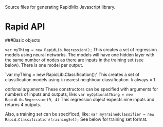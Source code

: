 Source files for generating RapidMix Javascript library.

# Rapid API

###Basic objects

`var myThing = new RapidLib.Regression();` 
This creates a set of regression models using neural networks. The models will have one hidden layer with the same number of nodes as there are inputs in the training set (see below).  There is one model per output.

`var myThing = new RapidLib.Classification();'
This creates a set of classification models using k nearest neighbour classification. k always = 1.

_optional arguments_
These constructors can be specified with arguments for numbers of inputs and outputs, like:
`var myOptionalThing = new RapidLib.Regression(9, 4)`
This regression object expects nine inputs and returns 4 outputs.

Also, a training set can be specificed, like:
`var myTrainedClassifier = new Rapid.Classification(trainingSet);`
See below for training set format.

